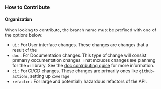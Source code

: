 ### How to Contribute

#### Organization

When looking to contribute, the branch name must be prefixed with one of the options below:

- `ui` : For User interface changes. These changes are changes that a result of the 
- `doc` : For Documentation changes. This type of change will consist primarily documentation changes. That includes changes like planning for the `ui` library. See the [doc contributing guide](doc_contributing.md) for more information.
- `ci` : For CI/CD changes. These changes are primarily ones like `github-actions`, setting up `coverage`
- `refactor` : For large and potentially hazardous refactors of the API.

